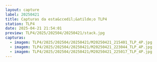 ```yaml
---
layout: capture
label: 20250421
title: Capturas da esta&ccedil;&atilde;o TLP4
station: TLP4
date: 2025-04-21 21:54:01
preview: TLP4/2025/202504/20250421/stack.jpg
capturas:
  - imagem: TLP4/2025/202504/20250421/M20250421_215401_TLP_4P.jpg
  - imagem: TLP4/2025/202504/20250421/M20250421_223044_TLP_4P.jpg
  - imagem: TLP4/2025/202504/20250421/M20250421_225017_TLP_4P.jpg
---
```

